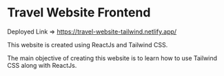 # Travel Website Frontend 
Deployed Link => https://travel-website-tailwind.netlify.app/

This website is created using ReactJs and Tailwind CSS. 

The main objective of creating this website is to learn how to use Tailwind CSS along with ReactJs.